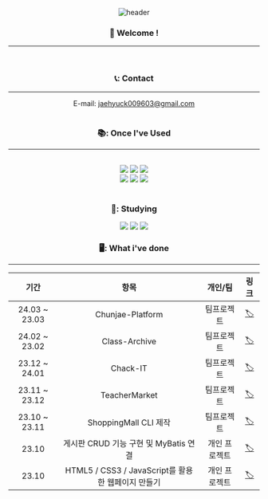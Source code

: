 <div align = "center">
  
![header](https://capsule-render.vercel.app/api?type=rect&color=gradient&height=150&section=header&text=Hi%20I'm%20Jaehyuk%20&fontColor=ffffff&fontSize=70&animation=fadeIn&fontAlignY=55)


###  :wave: Welcome !
---
<br/>


###  📞: Contact
---
E-mail: jaehyuck009603@gmail.com
<br/>
<br/>

###  📚: Once I've Used
---
<br/>

<img src="https://img.shields.io/badge/Java-ff7f00?style=for-the-badge&logo=Conda-Forge&logoColor=white"/>
<img src="https://img.shields.io/badge/MariaDB-000080?style=for-the-badge&logo=MariaDB&logoColor=white">
<img src="https://img.shields.io/badge/Mybatis-000000?style=for-the-badge&logo=Fluentd&logoColor=white" />
<br/>
<img src="https://img.shields.io/badge/HTML5-E34F26?style=for-the-badge&logo=HTML5&logoColor=white">
<img src="https://img.shields.io/badge/CSS3-1572B6?style=for-the-badge&logo=CSS3&logoColor=white">
<img src="https://img.shields.io/badge/JavaScript-F7DF1E?style=for-the-badge&logo=JavaScript&logoColor=white">

<br/>
<br/>

### 📑: Studying
  <img src="https://img.shields.io/badge/Spring-6db33f)?style=for-the-badge&logo=Spring&logoColor=white"/>
  <img src="https://img.shields.io/badge/Springboot-6DB33F?style=for-the-badge&logo=springboot&logoColor=white"/>	
	<img src="https://img.shields.io/badge/nodedotjs-339933?style=for-the-badge&logo=nodejs&logoColor=white"/>



### 🖥️: What i've done
---

| 기간 | 항목 | 개인/팀 | 링크 |
|:---:|:---:|:---:|:---:|
| 24.03 ~ 23.03 | Chunjae-Platform |  팀프로젝트 | [🏷]([https://github.com/Jaehyuk-96/CHACK-IT](https://github.com/Chunjae-Final/chunjae-platform-public))|
| 24.02 ~ 23.02 | Class-Archive |  팀프로젝트 | [🏷](https://github.com/Jaehyuk-96/CHACK-IT)|
| 23.12 ~ 24.01 | Chack-IT |  팀프로젝트 | [🏷](https://github.com/Jaehyuk-96/CHACK-IT)|
| 23.11 ~ 23.12 | TeacherMarket |  팀프로젝트 | [🏷](https://github.com/Jaehyuk-96/teacherFleaMarket)|
| 23.10 ~ 23.11 | ShoppingMall CLI 제작 |  팀프로젝트 | [🏷](https://github.com/kimg1623/Shopping-CLI-Java) |
| 23.10 | 게시판 CRUD 기능 구현 및 MyBatis 연결 | 개인 프로젝트 | [🏷](https://github.com/Jaehyuk-96/java_board_project) |
| 23.10 | HTML5 / CSS3 / JavaScript를 활용한 웹페이지 만들기 | 개인 프로젝트 | [🏷](https://github.com/Jaehyuk-96/web_project) |





</div>
